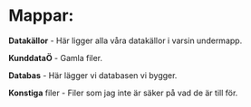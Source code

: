 # Mappar: #

**Datakällor** - Här ligger alla våra datakällor i varsin undermapp.

**KunddataÖ** - Gamla filer.

**Databas** - Här lägger vi databasen vi bygger.

**Konstiga** filer - Filer som jag inte är säker på vad de är till för.